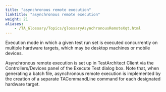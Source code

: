 ```yaml
--- 
title: "asynchronous remote execution"
linktitle: "asynchronous remote execution"
weight: 21
aliases: 
    - /TA_Glossary/Topics/glossaryAsynchronousRemoteXqt.html
---
```


Execution mode in which a given test run set is executed concurrently on multiple hardware targets, which may be desktop machines or mobile devices.

Asynchronous remote execution is set up in TestArchitect Client via the Controllers/Devices panel of the Execute Test dialog box. Note that, when generating a batch file, asynchronous remote execution is implemented by the creation of a separate TACommandLine command for each designated hardware target.

